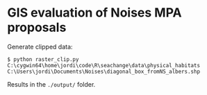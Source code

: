 # GIS evaluation of Noises MPA proposals

Generate clipped data:

```
$ python raster_clip.py C:\cygwin64\home\jordi\code\R\seachange\data\physical_habitats C:\Users\jordi\Documents\Noises\diagonal_box_fromNS_albers.shp
```

Results in the `./output/` folder.